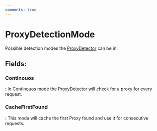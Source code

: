 ```yaml
---
comments: true
---
```

# ProxyDetectionMode

Possible detection modes the [ProxyDetector](ProxyDetector.md) can be in. 

## **Fields**:
### **Continouos**
: In Continouos mode the ProxyDetector will check for a proxy for every request. 
### **CacheFirstFound**
: This mode will cache the first Proxy found and use it for consecutive requests. 